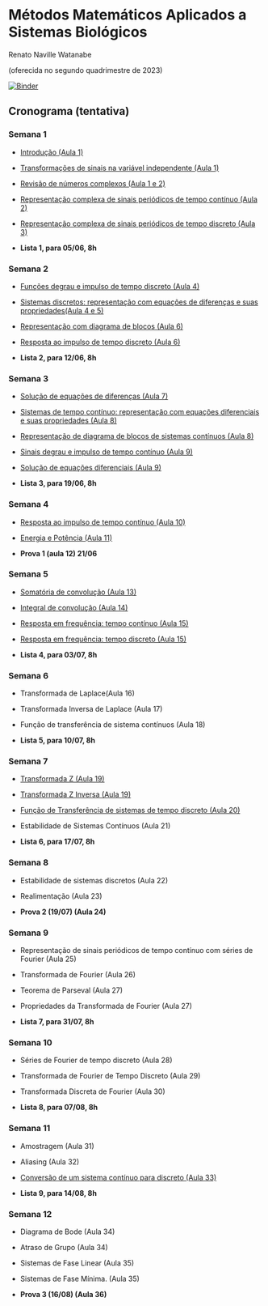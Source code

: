 # Métodos Matemáticos Aplicados a Sistemas Biológicos 

Renato Naville Watanabe

(oferecida no segundo quadrimestre de 2023)

[![Binder](https://mybinder.org/badge_logo.svg)](https://mybinder.org/v2/gh/rnwatanabe/SistemasESinais/HEAD)

## Cronograma (tentativa)

### Semana 1

- [Introdução (Aula 1)](Introducao.ipynb)
- [Transformações de sinais na variável independente (Aula 1)](TransfVarIndep.ipynb)
- [Revisão de números complexos (Aula 1 e 2)](NumerosComplexos.ipynb)
- [Representação complexa de sinais periódicos de tempo contínuo (Aula 2)](RepresentaçãoComplexaContinua.ipynb)
- [Representação complexa de sinais periódicos de tempo discreto (Aula 3)](RepresentacaoComplexaDiscreta.ipynb)

- **Lista 1, para 05/06, 8h**

### Semana 2

- [Funções degrau e impulso de tempo discreto (Aula 4)](DegrauImpulsoDiscreto.ipynb)
- [Sistemas discretos: representação com equações de diferenças e suas propriedades(Aula 4 e 5)](SistemasDiscreto.ipynb)
- [Representação com diagrama de blocos (Aula 6)](DiagBlocoDisc.ipynb)
- [Resposta ao impulso de tempo discreto (Aula 6)](RespostaImpulsoDiscreta.ipynb)

- **Lista 2, para 12/06, 8h**

### Semana 3

- [Solução de equações de diferenças (Aula 7)](Soleqdiferenca.ipynb)
- [Sistemas de tempo contínuo: representação com equações diferenciais e suas propriedades (Aula 8)](SistemasContinuo.ipynb)
- [Representação de diagrama de blocos de sistemas contínuos (Aula 8)](DiagBlocoCont.ipynb)
- [Sinais degrau e impulso de tempo contínuo (Aula 9)](DegrauImpulsoContinuo.ipynb)
- [Solução de equações diferenciais (Aula 9)](Soleqdiferencial.ipynb)

- **Lista 3, para 19/06, 8h**

### Semana 4

- [Resposta ao impulso de tempo contínuo (Aula 10)](RespostaImpulsoContinuo.ipynb)
- [Energia e Potência (Aula 11)](EnergiaPotencia.ipynb)

- **Prova 1 (aula 12) 21/06**

### Semana 5

- [Somatória de convolução (Aula 13)](SomatoriaConvolução.ipynb)
- [Integral de convolução (Aula 14)](IntegralConvolução.ipynb)
- [Resposta em frequência: tempo contínuo (Aula 15)](RespostaFrequênciaContinuo.ipynb)
- [Resposta em frequência: tempo discreto (Aula 15)](RespostaFrequênciaDiscreto.ipynb)

- **Lista 4, para 03/07, 8h**

### Semana 6

- Transformada de Laplace(Aula 16)
- Transformada Inversa de Laplace (Aula 17)
- Função de transferência de sistema contínuos (Aula 18)
  
- **Lista 5, para 10/07, 8h**

### Semana 7

- [Transformada Z (Aula 19)](TransfomadaZ.ipynb)
- [Transformada Z Inversa (Aula 19)](TransformadaZInversa.ipynb)
- [Função de Transferência de sistemas de tempo discreto (Aula 20)](FuncaoTransferenciaDiscreto.ipynb)
- Estabilidade de Sistemas Contínuos (Aula 21)

- **Lista 6, para 17/07, 8h**

### Semana 8

- Estabilidade de sistemas discretos (Aula 22)
- Realimentação (Aula 23)

- **Prova 2 (19/07) (Aula 24)**

### Semana 9

- Representação de sinais periódicos de tempo contínuo com séries de Fourier (Aula 25)
- Transformada de Fourier (Aula 26)
- Teorema de Parseval (Aula 27)
- Propriedades da Transformada de Fourier (Aula 27)

- **Lista 7, para 31/07, 8h**

### Semana 10

- Séries de Fourier de tempo discreto (Aula 28)
- Transformada de Fourier de Tempo Discreto (Aula 29)
- Transformada Discreta de Fourier (Aula 30)

- **Lista 8, para 07/08, 8h**

### Semana 11

- Amostragem (Aula 31)
- Aliasing (Aula 32)
- [Conversão de um sistema contínuo para discreto (Aula 33)](ContParaDiscreto.ipynb)


- **Lista 9, para 14/08, 8h**

### Semana 12
- Diagrama de Bode (Aula 34)
- Atraso de Grupo (Aula 34)
- Sistemas de Fase Linear (Aula 35)
- Sistemas de Fase Mínima. (Aula 35)

- **Prova 3 (16/08) (Aula 36)**

